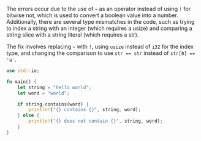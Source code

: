The errors occur due to the use of `~` as an operator instead of using `!` for bitwise not, which is used to convert a boolean value into a number. Additionally, there are several type mismatches in the code, such as trying to index a string with an integer (which requires a usize) and comparing a string slice with a string literal (which requires a str).

The fix involves replacing `~` with `!`, using `usize` instead of `i32` for the index type, and changing the comparison to use `str == str` instead of `str[0] == 'a'`.
```rust
use std::io;

fn main() {
    let string = "hello world";
    let word = "world";

    if string.contains(word) {
        println!("{} contains {}", string, word);
    } else {
        println!("{} does not contain {}", string, word);
    }
}
```
